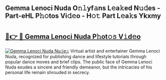 ## Gemma Lenoci Nuda O𝚗𝚕yf𝚊ns L𝚎a𝚔ed N𝚞𝚍es - Part-eHL P𝚑𝚘tos Vi𝚍𝚎o - H𝚘𝚝 Part L𝚎a𝚔s Ykxmy

# <h2><a href="http://kf8b36e.oniu.top/?m=Gemma+Lenoci+Nuda">🔗👉 🔴 Gemma Lenoci Nuda P𝚑ot𝚘𝚜 V𝚒d𝚎o</a></h2>

[![Gemma Lenoci Nuda Nu𝚍e𝚜](https://i.imgur.com/0qMVB7G.gif)](http://kf8b36e.oniu.top/?m=Gemma+Lenoci+Nuda)
Virtual artist and entertainer Gemma Lenoci Nuda, recognized for publishing dance and lifestyle tutorials through popular dance moves and brief clips. The public face of Gemma Lenoci Nuda exudes a sincere and friendly demeanor, but the intricacies of his personal life remain shrouded in secrecy.  
